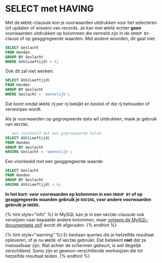 # SELECT met HAVING

Met de `WHERE`-clausule kon je voorwaarden uitdrukken voor het selecteren \(of updaten of wissen\) van records. Je kan met `WHERE` echter **geen** voorwaarden uitdrukken op kolommen die vermeld zijn in de `GROUP BY`-clause of op geaggregeerde waarden. Met andere woorden, dit gaat niet:

```sql
SELECT Geslacht
FROM Honden
GROUP BY Geslacht
WHERE AVG(Leeftijd) > 4;
```

Ook dit zal niet werken:

```sql
SELECT AVG(Leeftijd)
FROM Honden
GROUP BY Geslacht
WHERE Geslacht = 'mannelijk';
```

Dat komt omdat `WHERE` rij per rij bekijkt en beslist of die rij behouden of verworpen wordt.

Als je voorwaarden op gegroepeerde data wil uitdrukken, maak je gebruik van `HAVING`:

```sql
-- een voorbeeld met een gegroepeerde kolom
SELECT AVG(Leeftijd)
FROM Honden
GROUP BY Geslacht
HAVING Geslacht = 'mannelijk';
```

Een voorbeeld met een geaggregeerde waarde:
```sql
SELECT Geslacht
FROM Honden
GROUP BY Geslacht
HAVING AVG(Leeftijd) > 4;
```

**In het kort: voor voorwaarden op kolommen in een `GROUP BY` of op geaggregeerde waarden gebruik je `HAVING`, voor andere voorwaarden gebruik je `WHERE`.**

{% hint style="info" %}
In MySQL kan je in een `HAVING`-clausule ook verwijzen naar bepaalde andere kolommen, maar [volgens de MySQL-documentatie zelf](https://dev.mysql.com/doc/refman/8.0/en/select.html) wordt dit afgeraden.
{% endhint %}

{% hint style="warning" %}
Er bestaan queries die je hetzelfde resultaat opleveren, of je nu `WHERE` of `HAVING` gebruikt. Dat betekent **niet** dat ze inwisselbaar zijn. Wat achter de schermen gebeurt, is wel degelijk verschillend. Soms zijn er gewoon verschillende werkwijzen die tot hetzelfde resultaat leiden.
{% endhint %}

